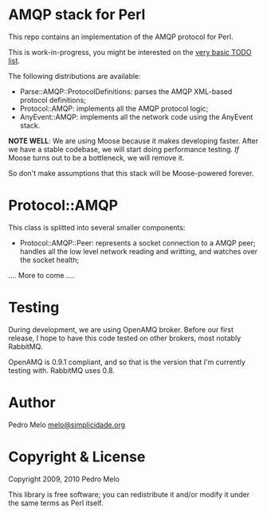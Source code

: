 AMQP stack for Perl
===================

This repo contains an implementation of the AMQP protocol for Perl.

This is work-in-progress, you might be interested on the [very basic TODO list](todo.markdown).

The following distributions are available:

 * Parse::AMQP::ProtocolDefinitions: parses the AMQP XML-based protocol definitions;
 * Protocol::AMQP: implements all the AMQP protocol logic;
 * AnyEvent::AMQP: implements all the network code using the AnyEvent stack.


**NOTE WELL**: We are using Moose because it makes developing faster. After we have a stable codebase, we will start doing performance testing. *If* Moose turns out to be a bottleneck, we will remove it.

So don't make assumptions that this stack will be Moose-powered forever.


Protocol::AMQP
==============

This class is splitted into several smaller components:

 * Protocol::AMQP::Peer: represents a socket connection to a AMQP peer; handles all the low level network reading and writting, and watches over the socket health;

  .... More to come ....

Testing
=======

During development, we are using OpenAMQ broker. Before our first release, I hope to have this code tested on
other brokers, most notably RabbitMQ.

OpenAMQ is 0.9.1 compliant, and so that is the version that I'm currently testing with. RabbitMQ uses 0.8.


Author
======

Pedro Melo <melo@simplicidade.org>


Copyright & License
===================

Copyright 2009, 2010 Pedro Melo

This library is free software; you can redistribute it and/or modify it under the same terms as Perl itself.
